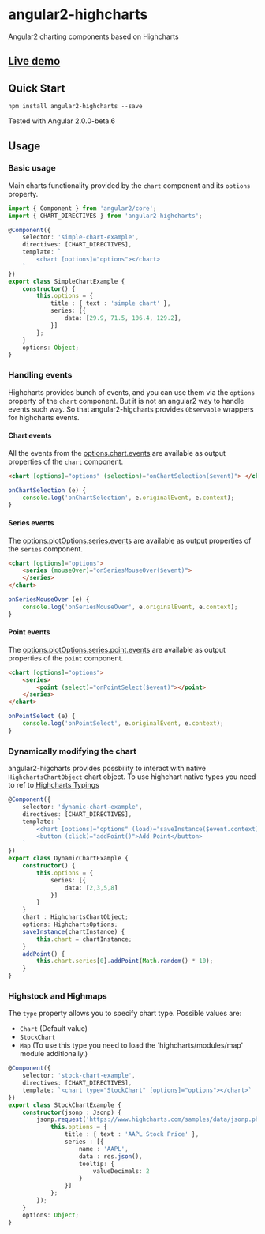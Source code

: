 # angular2-highcharts
Angular2 charting components based on Highcharts

## [Live demo](http://gevgeny.github.io/angular2-highcharts)

## Quick Start

```
npm install angular2-highcharts --save
```
Tested with Angular 2.0.0-beta.6

## Usage

### Basic usage
Main charts functionality provided by the `chart` component and its `options` property.

```TypeScript
import { Component } from 'angular2/core';
import { CHART_DIRECTIVES } from 'angular2-highcharts';

@Component({
    selector: 'simple-chart-example',
    directives: [CHART_DIRECTIVES],
    template: `
        <chart [options]="options"></chart>
    `
})
export class SimpleChartExample {
    constructor() {
        this.options = {
            title : { text : 'simple chart' },
            series: [{
                data: [29.9, 71.5, 106.4, 129.2],
            }]
        };
    }
    options: Object;
}
```


### Handling events
Highcharts provides bunch of events, and you can use them via the `options` property of the `chart` component. But it is not an angular2 way to handle events such way. So that angular2-higcharts provides `Observable` wrappers for highcharts events.

#### Chart events 

All the events from the [options.chart.events](http://api.highcharts.com/highcharts#chart.events) are available as output properties of the `chart` component.

```HTML
<chart [options]="options" (selection)="onChartSelection($event)"> </chart>
```
```TypeScript
onChartSelection (e) {
    console.log('onChartSelection', e.originalEvent, e.context);
}
```

#### Series events 

The [options.plotOptions.series.events](http://api.highcharts.com/highcharts#plotOptions.series.events) are available as output properties of the `series` component.

```HTML
<chart [options]="options">
    <series (mouseOver)="onSeriesMouseOver($event)">
    </series>
</chart>
```
```TypeScript
onSeriesMouseOver (e) {
    console.log('onSeriesMouseOver', e.originalEvent, e.context);
}
```

#### Point events 

The [options.plotOptions.series.point.events](http://api.highcharts.com/highcharts#plotOptions.series.point.events) are available as output properties of the `point` component.

```HTML
<chart [options]="options">
    <series>
        <point (select)="onPointSelect($event)"></point>
    </series>
</chart>
```
```TypeScript
onPointSelect (e) {
    console.log('onPointSelect', e.originalEvent, e.context);
}
```
### Dynamically modifying the chart

angular2-higcharts provides possbility to interact with native `HighchartsChartObject` chart object. To use highchart native types you need to ref to [Highcharts Typings](https://github.com/DefinitelyTyped/DefinitelyTyped/blob/master/highcharts/highcharts.d.ts)

```TypeScript 
@Component({
    selector: 'dynamic-chart-example',
    directives: [CHART_DIRECTIVES],
    template: `
        <chart [options]="options" (load)="saveInstance($event.context)"></chart>
        <button (click)="addPoint()">Add Point</button>
    `
})
export class DynamicChartExample {
    constructor() {
        this.options = {
            series: [{
                data: [2,3,5,8]
            }]
        }
    }
    chart : HighchartsChartObject;
    options: HighchartsOptions;
    saveInstance(chartInstance) {
        this.chart = chartInstance;
    }
    addPoint() {
        this.chart.series[0].addPoint(Math.random() * 10);
    }
}
```
### Highstock and Highmaps
The `type` property allows you to specify chart type. Possible values are:
* `Chart` (Default value)
* `StockChart`
* `Map` (To use this type you need to load the 'highcharts/modules/map' module additionally.)

```TypeScript
@Component({
    selector: 'stock-chart-example',
    directives: [CHART_DIRECTIVES],
    template: `<chart type="StockChart" [options]="options"></chart>`
})
export class StockChartExample {
    constructor(jsonp : Jsonp) {
        jsonp.request('https://www.highcharts.com/samples/data/jsonp.php?filename=aapl-c.json&callback=JSONP_CALLBACK').subscribe(res => {
            this.options = {
                title : { text : 'AAPL Stock Price' },
                series : [{
                    name : 'AAPL',
                    data : res.json(),
                    tooltip: {
                        valueDecimals: 2
                    }
                }]
            };
        });
    }
    options: Object;
}

```


